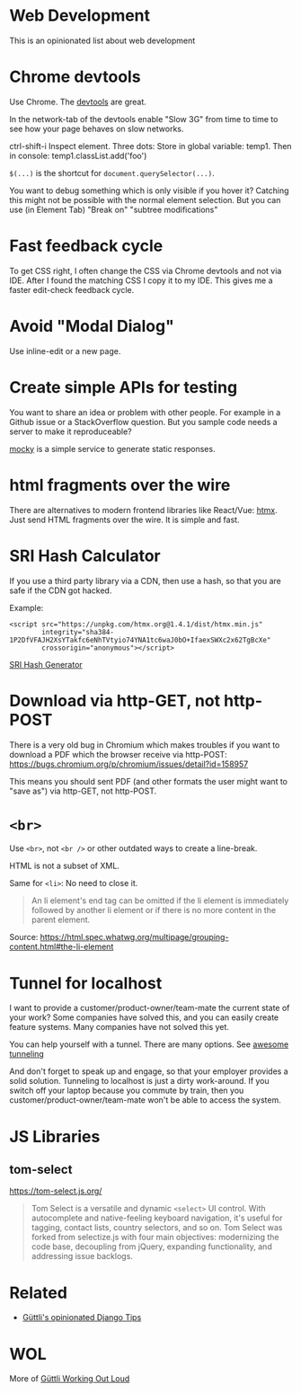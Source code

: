 # Web Development

This is an opinionated list about web development

# Chrome devtools

Use Chrome. The [devtools](https://developer.chrome.com/docs/devtools) are great.

In the network-tab of the devtools enable "Slow 3G" from time to time to see how your page behaves on slow networks.

ctrl-shift-i Inspect element. Three dots: Store in global variable: temp1. Then in console: temp1.classList.add('foo')

`$(...)` is the shortcut for `document.querySelector(...)`.

You want to debug something which is only visible if you hover it? Catching this might not be possible with the normal element selection. But you can use (in Element Tab) "Break on" "subtree modifications"

# Fast feedback cycle

To get CSS right, I often change the CSS via Chrome devtools and not via IDE. After I found the matching CSS I copy it to my IDE. This
gives me a faster edit-check feedback cycle.

# Avoid "Modal Dialog"

Use inline-edit or a new page.

# Create simple APIs for testing

You want to share an idea or problem with other people. For example in a Github issue or a
StackOverflow question. But you sample code needs a server to make it reproduceable?

[mocky](https://designer.mocky.io/) is a simple service to generate static responses.

# html fragments over the wire

There are alternatives to modern frontend libraries like React/Vue: [htmx](//htmx.org). Just
send HTML fragments over the wire. It is simple and fast.

# SRI Hash Calculator

If you use a third party library via a CDN, then use a hash, so that you are safe if the CDN got hacked.

Example:

```
<script src="https://unpkg.com/htmx.org@1.4.1/dist/htmx.min.js" 
        integrity="sha384-1P2DfVFAJH2XsYTakfc6eNhTVtyio74YNA1tc6waJ0bO+IfaexSWXc2x62TgBcXe" 
        crossorigin="anonymous"></script>
```

[SRI Hash Generator](https://www.srihash.org/)

# Download via http-GET, not http-POST

There is a very old bug in Chromium which makes troubles if you want to download a PDF
which the browser receive via http-POST: https://bugs.chromium.org/p/chromium/issues/detail?id=158957

This means you should sent PDF (and other formats the user might want to "save as") via http-GET, not http-POST.

# `<br>`

Use `<br>`, not `<br />` or other outdated ways to create a line-break.

HTML is not a subset of XML.

Same for `<li>`: No need to close it.

> An li element's end tag can be omitted if the li element is immediately followed by another li element or if there is no more content in the parent element.

Source: https://html.spec.whatwg.org/multipage/grouping-content.html#the-li-element

# Tunnel for localhost

I want to provide a customer/product-owner/team-mate the current state of your work? Some companies have solved this, and you can easily create feature systems. Many companies have not solved this yet.

You can help yourself with a tunnel. There are many options. See [awesome tunneling](https://github.com/anderspitman/awesome-tunneling)

And don't forget to speak up and engage, so that your employer provides a solid solution. Tunneling to localhost is just a dirty work-around. If you switch off your laptop because you commute by train, then you customer/product-owner/team-mate  won't be able to access the system.


# JS Libraries

## tom-select


https://tom-select.js.org/

> Tom Select is a versatile and dynamic `<select>` UI control. With autocomplete and native-feeling keyboard navigation, it's useful for tagging, contact lists, country selectors, and so on. Tom Select was forked from selectize.js with four main objectives: modernizing the code base, decoupling from jQuery, expanding functionality, and addressing issue backlogs.


# Related

* [Güttli's opinionated Django Tips](https://github.com/guettli/django-tips)

# WOL

More of [Güttli Working Out Loud](https://github.com/guettli/wol)

